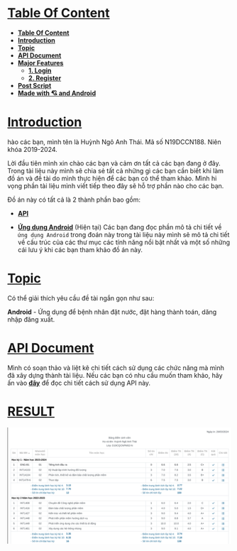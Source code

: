# [**Table Of Content**](#table-of-content)
- [**Table Of Content**](#table-of-content)
- [**Introduction**](#introduction)
- [**Topic**](#topic)
- [**API Document**](#api-document)
- [**Major Features**](#major-features)
  - [**1. Login**](#1-login)
  - [**2. Register**](#2-register)
- [**Post Script**](#post-script)
- [**Made with 💘 and Android**](#made-with--and-android)
# [**Introduction**](#introduction)
hào các bạn, mình tên là Huỳnh Ngô Anh Thái. 
Mã số N19DCCN188. 
Niên khóa 2019-2024. 

Lời đầu tiên mình xin chào các bạn và cảm ơn tất cả các bạn đang ở đây. Trong tài liệu này mình sẽ chia sẻ tất cả những gì các bạn cần biết khi làm đồ án 
và đề tài do mình thực hiện để các bạn có thể tham khảo. Mình hi vọng phần tài liệu mình viết tiếp theo đây 
sẽ hỗ trợ phần nào cho các bạn.

Đồ án này có tất cả là 2 thành phần bao gồm:
* [**API**](https://express-shop-api.tulam.xyz/api/v1/docs) 

* [**Ứng dụng Android**](#) (Hiện tại)
Các bạn đang đọc phần mô tả chi tiết về `ứng dụng Android` trong đoán này trong tài liệu này mình sẽ mô tả chi tiết về cấu trúc của các thư mục các tính năng nổi bật nhất và một số những cái lưu ý khi các bạn tham khảo đồ án này.

# [**Topic**](#topic)

Có thể giải thích yêu cầu đề tài ngắn gọn như sau:

**Android** - Ứng dụng để bệnh nhân đặt nước, đặt hàng thành toán, dăng nhập đăng xuất.

# [**API Document**](#api-document)

Mình có soạn thảo và liệt kê chi tiết cách sử dụng các chức năng mà mình đã xây dựng thành tài liệu.
Nếu các bạn có nhu cầu muốn tham khảo, hãy ấn vào [**đây**](https://express-shop-api.tulam.xyz/api/v1/docs) để đọc chi tiết cách sử dụng API này.
# [**RESULT**](#result)
<p align="center">
    <img src="./result.png" width=800 />
</p>
<h3 align="center">
